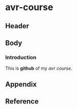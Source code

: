 # avr-course

## Header

## Body

### Introduction
This is __github__ of my _avr course_.

## Appendix

## Reference
